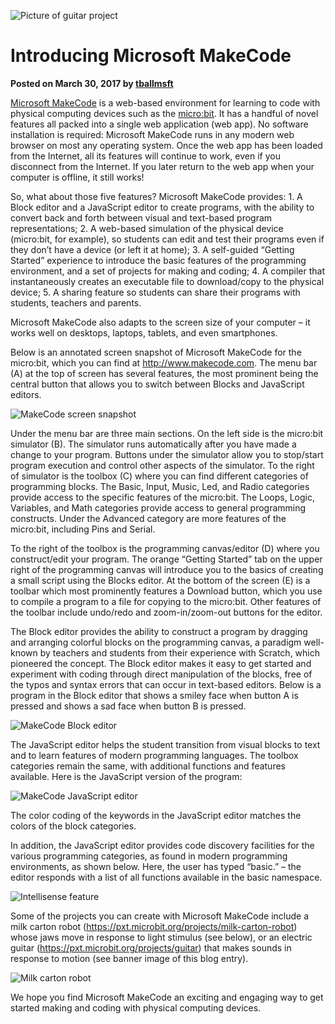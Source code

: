 ![Picture of guitar project](/static/blog/makecode-overview/guitar.jpg)

# Introducing Microsoft MakeCode

**Posted on March 30, 2017 by [tballmsft](https://github.com/tballmsft)**

[Microsoft MakeCode](http://www.makecode.com) is a web-based environment for learning to code with physical computing devices such as the [micro:bit](http://www.microbit.org). It has a handful of novel features all packed into a single web application (web app). No software installation is required: Microsoft MakeCode runs in any modern web browser on most any operating system. Once the web app has been loaded from the Internet, all its features will continue to work, even if you disconnect from the Internet. If you later return to the web app when your computer is offline, it still works!

So, what about those five features? Microsoft MakeCode provides: 1. A Block editor and a JavaScript editor to create programs, with the ability to convert back and forth between visual and text-based program representations; 2. A web-based simulation of the physical device (micro:bit, for example), so students can edit and test their programs even if they don’t have a device (or left it at home); 3. A self-guided “Getting Started” experience to introduce the basic features of the programming environment, and a set of projects for making and coding; 4. A compiler that instantaneously creates an executable file to download/copy to the physical device; 5. A sharing feature so students can share their programs with students, teachers and parents.

Microsoft MakeCode also adapts to the screen size of your computer – it works well on desktops, laptops, tablets, and even smartphones.

Below is an annotated screen snapshot of Microsoft MakeCode for the micro:bit, which you can find at http://www.makecode.com. The menu bar (A) at the top of screen has several features, the most prominent being the central button that allows you to switch between Blocks and JavaScript editors.

![MakeCode screen snapshot](/static/blog/makecode-overview/annotatedMakeCode.jpg)

Under the menu bar are three main sections. On the left side is the micro:bit simulator (B). The simulator runs automatically after you have made a change to your program. Buttons under the simulator allow you to stop/start program execution and control other aspects of the simulator. To the right of simulator is the toolbox (C) where you can find different categories of programming blocks. The Basic, Input, Music, Led, and Radio categories provide access to the specific features of the micro:bit. The Loops, Logic, Variables, and Math categories provide access to general programming constructs. Under the Advanced category are more features of the micro:bit, including Pins and Serial.

To the right of the toolbox is the programming canvas/editor (D) where you construct/edit your program. The orange “Getting Started” tab on the upper right of the programming canvas will introduce you to the basics of creating a small script using the Blocks editor. At the bottom of the screen (E) is a toolbar which most prominently features a Download button, which you use to compile a program to a file for copying to the micro:bit. Other features of the toolbar include undo/redo and zoom-in/zoom-out buttons for the editor.

The Block editor provides the ability to construct a program by dragging and arranging colorful blocks on the programming canvas, a paradigm well-known by teachers and students from their experience with Scratch, which pioneered the concept. The Block editor makes it easy to get started and experiment with coding through direct manipulation of the blocks, free of the typos and syntax errors that can occur in text-based editors. Below is a program in the Block editor that shows a smiley face when button A is pressed and shows a sad face when button B is pressed.

![MakeCode Block editor](/static/blog/makecode-overview/blockEditor.jpg)

The JavaScript editor helps the student transition from visual blocks to text and to learn features of modern programming languages. The toolbox categories remain the same, with additional functions and features available. Here is the JavaScript version of the program:

![MakeCode JavaScript editor](/static/blog/makecode-overview/javascriptEditor.jpg)

The color coding of the keywords in the JavaScript editor matches the colors of the block categories.

In addition, the JavaScript editor provides code discovery facilities for the various programming categories, as found in modern programming environments, as shown below. Here, the user has typed “basic.” – the editor responds with a list of all functions available in the basic namespace.

![Intellisense feature](/static/blog/makecode-overview/intellisenseEditor.jpg)

Some of the projects you can create with Microsoft MakeCode include a milk carton robot (https://pxt.microbit.org/projects/milk-carton-robot) whose jaws move in response to light stimulus (see below), or an electric guitar (https://pxt.microbit.org/projects/guitar) that makes sounds in response to motion (see banner image of this blog entry).

![Milk carton robot](/static/blog/makecode-overview/milkcartonRobot.jpg)

We hope you find Microsoft MakeCode an exciting and engaging way to get started making and coding with physical computing devices.